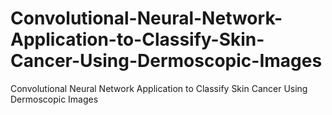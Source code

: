 # Convolutional-Neural-Network-Application-to-Classify-Skin-Cancer-Using-Dermoscopic-Images
Convolutional Neural Network Application to Classify Skin Cancer Using Dermoscopic Images
